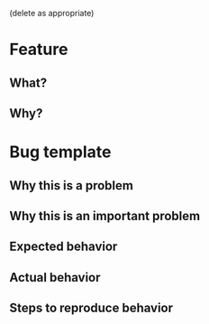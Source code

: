 (delete as appropriate)

# Feature

## What?

## Why?

# Bug template

## Why this is a problem

## Why this is an important problem

## Expected behavior

## Actual behavior

## Steps to reproduce behavior
